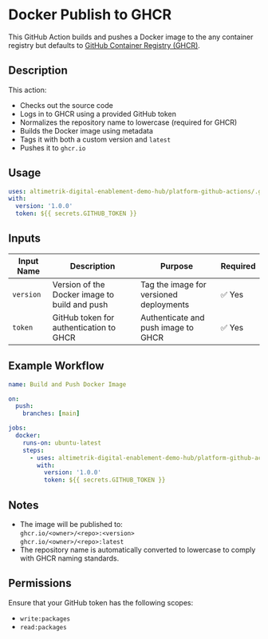 # Docker Publish to GHCR

This GitHub Action builds and pushes a Docker image to the any container registry but defaults to [GitHub Container Registry (GHCR)](https://ghcr.io).

## Description

This action:
- Checks out the source code
- Logs in to GHCR using a provided GitHub token
- Normalizes the repository name to lowercase (required for GHCR)
- Builds the Docker image using metadata
- Tags it with both a custom version and `latest`
- Pushes it to `ghcr.io`

## Usage

```yaml
uses: altimetrik-digital-enablement-demo-hub/platform-github-actions/.github/actions/common/docker-build-push@main
with:
  version: '1.0.0'
  token: ${{ secrets.GITHUB_TOKEN }}
```

## Inputs

| Input Name | Description                                    | Purpose                                 | Required |
|------------|------------------------------------------------|-----------------------------------------|----------|
| `version`  | Version of the Docker image to build and push  | Tag the image for versioned deployments | ✅ Yes   |
| `token`    | GitHub token for authentication to GHCR        | Authenticate and push image to GHCR     | ✅ Yes   |

## Example Workflow

```yaml
name: Build and Push Docker Image

on:
  push:
    branches: [main]

jobs:
  docker:
    runs-on: ubuntu-latest
    steps:
      - uses: altimetrik-digital-enablement-demo-hub/platform-github-actions/.github/actions/common/docker-build-push@main
        with:
          version: '1.0.0'
          token: ${{ secrets.GITHUB_TOKEN }}
```

## Notes

- The image will be published to:  
  `ghcr.io/<owner>/<repo>:<version>`  
  `ghcr.io/<owner>/<repo>:latest`
- The repository name is automatically converted to lowercase to comply with GHCR naming standards.

## Permissions

Ensure that your GitHub token has the following scopes:
- `write:packages`
- `read:packages`

